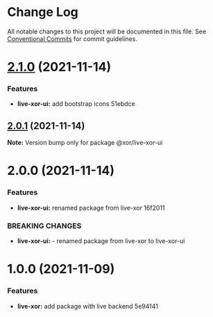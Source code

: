 # Change Log

All notable changes to this project will be documented in this file.
See [Conventional Commits](https://conventionalcommits.org) for commit guidelines.

# [2.1.0](/compare/@xor/live-xor-ui@2.0.1...@xor/live-xor-ui@2.1.0) (2021-11-14)


### Features

* **live-xor-ui:** add bootstrap icons 51ebdce





## [2.0.1](/compare/@xor/live-xor-ui@2.0.0...@xor/live-xor-ui@2.0.1) (2021-11-14)

**Note:** Version bump only for package @xor/live-xor-ui





# 2.0.0 (2021-11-14)


### Features

* **live-xor-ui:** renamed package from live-xor 16f2011


### BREAKING CHANGES

* **live-xor-ui:** - renamed package from live-xor to live-xor-ui





# 1.0.0 (2021-11-09)


### Features

* **live-xor:** add package with live backend 5e94141
